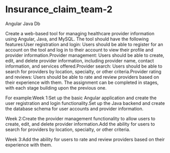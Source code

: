 # Insurance_claim_team-2
Angular Java Db

Create a web-based tool for managing healthcare provider information using Angular, Java, and MySQL. The tool should have the following features:User registration and login: Users should be able to register for an account on the tool and log in to their account to view their profile and provider information.Provider management: Users should be able to create, edit, and delete provider information, including provider name, contact information, and services offered.Provider search: Users should be able to search for providers by location, specialty, or other criteria.Provider rating and reviews: Users should be able to rate and review providers based on their experience with them. The assignment can be completed in stages, with each stage building upon the previous one. 

For example:Week 1:Set up the basic Angular application and create the user registration and login functionality.Set up the Java backend and create the database schema for user accounts and provider information. 

Week 2:Create the provider management functionality to allow users to create, edit, and delete provider information.Add the ability for users to search for providers by location, specialty, or other criteria.

Week 3:Add the ability for users to rate and review providers based on their experience with them.
